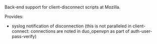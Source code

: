 Back-end support for client-disconnect scripts at Mozilla.

Provides:
* syslog notification of disconnection (this is not paralleled in client-connect: connections are noted in duo_openvpn as part of auth-user-pass-verify)

